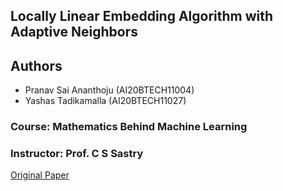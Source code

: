 ## Locally Linear Embedding Algorithm with Adaptive Neighbors 

## Authors
- Pranav Sai Ananthoju (AI20BTECH11004)
- Yashas Tadikamalla (AI20BTECH11027)

### Course: Mathematics Behind Machine Learning
### Instructor: Prof. C S Sastry

[Original Paper](https://ieeexplore.ieee.org/document/5072944)
